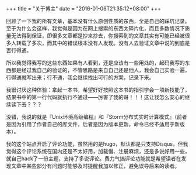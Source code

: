+++
title  = "关于博主"
date = "2016-01-06T21:35:12+08:00"
+++

回顾了一下我的所有文章，基本没有什么原创性质的东西，全是自己的踩坑记录。至于为什么会这样，我觉得是因为在网上搜索的东西太碎片化，而且多数情况下质量无法得到保证，即很多文章都是抄来抄去，你搜索到的文章其实有可能已经被很多人转载了多次，而其中的错误根本没有人发现。没有人去验证文章中说的到底是否行得通。

所以我觉得我写的这些东西如果有人看到，还是应该有一些用处的，起码我写的东西都是经过我自己的验证的，不管思路是来自自己还是他人，我会自己实验一遍，行得通就写出来；行不通，我会继续找出可行的方案，记录下来。

我很讨厌这种体验：拿起一本书，希望好好按照这本书的指引学会一项新技能了，结果书中的第一行代码就执行不通过——厉害了我的哥！！！这让我怎么安心的继续读下去？？？

没错，我说的就是『Unix环境高级编程』和『Storm分布式实时计算模式』（前者是因为引用了作者自己的库文件，后者是因为版本更新，命令已经不适用于新版本）。

我的这个站点开启了评论功能，虽然用的是hugo，默认都是只支持Disqus，但我觉得这个评论系统在国内还是不太好用，加载慢、注册麻烦，还是多说好用一些，就自己hack了一份主题，支持了多说评论。费力气搞评论功能就是希望读者在发现文章中某些部分有问题时能够及时提醒我加以修正，避免误导后来的读者。


